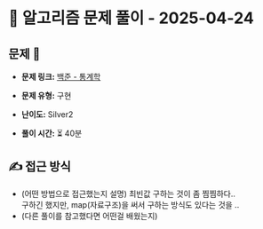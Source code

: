 # 📝 알고리즘 문제 풀이 - 2025-04-24

## 문제 📖

- **문제 링크:** [백준 - 통계학](https://www.acmicpc.net/problem/2108)

- **문제 유형:** 구현

- **난이도:** Silver2

- **풀이 시간:** ⏳ 40분

## ✍ 접근 방식

- (어떤 방법으로 접근했는지 설명)
  최빈값 구하는 것이 좀 찜찜하다..  
  구하긴 했지만, map(자료구조)을 써서 구하는 방식도 있다는 것을 ..
- (다른 풀이를 참고했다면 어떤걸 배웠는지)
